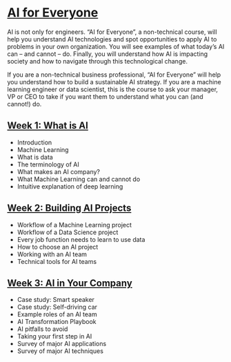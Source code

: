 # [AI for Everyone](https://www.coursera.org/learn/ai-for-everyone)
AI is not only for engineers. “AI for Everyone”, a non-technical course, will help you understand AI technologies and spot opportunities to apply AI to problems in your own organization. You will see examples of what today’s AI can – and cannot – do. Finally, you will understand how AI is impacting society and how to navigate through this technological change.

If you are a non-technical business professional, “AI for Everyone” will help you understand how to build a sustainable AI strategy. If you are a machine learning engineer or data scientist, this is the course to ask your manager, VP or CEO to take if you want them to understand what you can (and cannot!) do.

## [Week 1: What is AI](https://github.com/Ryota-Kawamura/AI-for-Everyone/tree/main/Week-1)
- Introduction
- Machine Learning
- What is data
- The terminology of AI
- What makes an AI company?
- What Machine Learning can and cannot do
- Intuitive explanation of deep learning

## [Week 2: Building AI Projects](https://github.com/Ryota-Kawamura/AI-for-Everyone/tree/main/Week-2)
- Workflow of a Machine Learning project
- Workflow of a Data Science project
- Every job function needs to learn to use data
- How to choose an AI project
- Working with an AI team
- Technical tools for AI teams

## [Week 3: AI in Your Company](https://github.com/Ryota-Kawamura/AI-for-Everyone/tree/main/Week-3)
- Case study: Smart speaker
- Case study: Self-driving car
- Example roles of an AI team
- AI Transformation Playbook
- AI pitfalls to avoid
- Taking your first step in AI
- Survey of major AI applications
- Survey of major AI techniques
